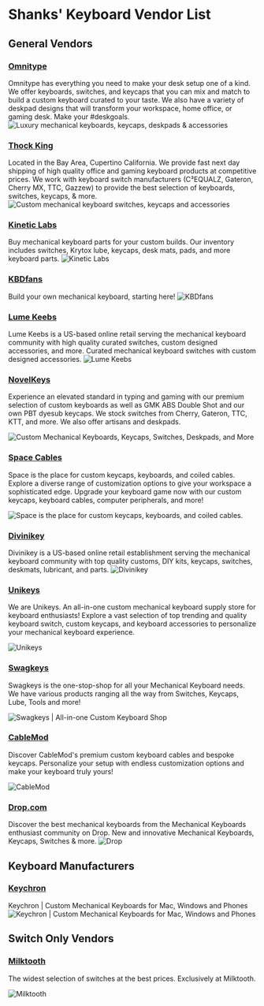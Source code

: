 # Shanks' Keyboard Vendor List

## General Vendors

### [Omnitype](https://omnitype.com/)

   Omnitype has everything you need to make your desk setup one of a kind. We offer keyboards, switches, and keycaps that you can mix and match to build a custom keyboard curated to your taste. We also have a variety of deskpad designs that will transform your workspace, home office, or gaming desk. Make your #deskgoals.
 ![Luxury mechanical keyboards, keycaps, deskpads & accessories](https://images-ext-1.discordapp.net/external/qlpCm04F6BgxlrivJAG0kBN78bQ53tWihCBGu7ME2-U/%3Fv%3D1686884217/https/omnitype.com/cdn/shop/files/SocialShare.png?format=webp&quality=lossless&width=800&height=418)

### [Thock King](https://www.thockking.com/)
  
  Located in the Bay Area, Cupertino California. We provide fast next day shipping of high quality office and gaming keyboard products at competitive prices. We work with keyboard switch manufacturers (C³EQUALZ, Gateron, Cherry MX, TTC, Gazzew) to provide the best selection of keyboards, switches, keycaps, & more.
 ![Custom mechanical keyboard switches, keycaps and accessories](https://images-ext-1.discordapp.net/external/ukXzvDfCpI5M1Cm6-ZUdGRFci17FgFgSVqiLT1nqv_s/%3Fv%3D1635832705/https/www.thockking.com/cdn/shop/files/O1CN012RdpQg1wGHtnscEmx__51786280_d85a5b60-5af5-4c02-b2c1-08365e8156b3_1200x1200.jpg?format=webp&width=800&height=500)

### [Kinetic Labs](https://kineticlabs.com/ "https://kineticlabs.com/")

  Buy mechanical keyboard parts for your custom builds. Our inventory includes switches, Krytox lube, keycaps, desk mats, pads, and more keyboard parts.
 ![Kinetic Labs](https://res.cloudinary.com/kineticlabs/image/upload/q_auto/c_fit,w_1600/v1/api-images/home/hero/DSC07294photoshop-2_usqqcn?_a=ATAEtAA0)

### [KBDfans](https://kbdfans.com/)
  
  Build your own mechanical keyboard, starting here!
 ![KBDfans](https://images-ext-1.discordapp.net/external/LfF35RvEWjhZiXyQE9qRbx4jYOiPXYKRtqe5SdlLpDE/%3Fv%3D1705452941/https/kbdfans.com/cdn/shop/files/1_d2e8d4f4-bf1b-4756-bb7b-1235a9b69d5a_1200x1200.png?format=webp&quality=lossless&width=800&height=418)

### [Lume Keebs](https://lumekeebs.com/)

  Lume Keebs is a US-based online retail serving the mechanical keyboard community with high quality curated switches, custom designed accessories, and more. Curated mechanical keyboard switches with custom designed accessories.
 ![Lume Keebs](https://lumekeebs.com/cdn/shop/files/logo_black3_492db39b-d697-4b41-8041-70b0857d1141.png?v=1676261353&width=400)

### [NovelKeys](https://novelkeys.com/)

  Experience an elevated standard in typing and gaming with our premium selection of custom keyboards as well as GMK ABS Double Shot and our own PBT dyesub keycaps. We stock switches from Cherry, Gateron, TTC, KTT, and more. We also offer artisans and deskpads.

  ![Custom Mechanical Keyboards, Keycaps, Switches, Deskpads, and More](https://images-ext-1.discordapp.net/external/AqQlNdiOw3Bp5SFqjIEBPQaNy2kIirGcOd81bomqUP4/%3Fheight%3D628%26pad_color%3Dffffff%26v%3D1630432573%26width%3D1200/https/cdn.shopify.com/s/files/1/3099/8088/files/NovelKeys_Logo.png?format=webp&quality=lossless&width=800&height=418)

### [Space Cables](https://spaceholdings.net/)
  
  Space is the place for custom keycaps, keyboards, and coiled cables.
  Explore a diverse range of customization options to give your workspace a sophisticated edge. Upgrade your keyboard game now with our custom keycaps, keyboard cables, computer peripherals, and more!

  ![Space is the place for custom keycaps, keyboards, and coiled cables.](https://images-ext-1.discordapp.net/external/Puc9ZyOwUORDMFu9bOamDFgHksydOIJ0B6DX6uzbbbo/%3Fv%3D1684020638/https/spaceholdings.net/cdn/shop/files/Space_Logo_PNG_a24b5019-f168-475f-a58a-e1bebe3ef9f1.png?format=webp&quality=lossless&width=594&height=594)

### [Divinikey](https://divinikey.com/)

  Divinikey is a US-based online retail establishment serving the mechanical keyboard community with top quality customs, DIY kits, keycaps, switches, deskmats, lubricant, and parts.
 ![Divinikey](https://images-ext-1.discordapp.net/external/cmtp33wtpTG4-rFGQKNgrwbk8iiFUlJdoV5jU6jmxMY/%3Fcrop%3Dcenter%26height%3D1200%26v%3D1682015561%26width%3D1200/https/divinikey.com/cdn/shop/files/Black-full_v2_67a47510-9af3-4a03-a47e-450c8998278b.jpg?format=webp&width=800&height=418)

### [Unikeys](https://unikeyboards.com/)

  We are Unikeys. An all-in-one custom mechanical keyboard supply store for keyboard enthusiasts! Explore a vast selection of top trending and quality keyboard switch, custom keycaps, and keyboard accessories to personalize your mechanical keyboard experience.

  ![Unikeys](https://images-ext-1.discordapp.net/external/gX6QxaidpRWK8rimdGZSOkdsNQMky9lKAfGITlBZHO0/%3Fv%3D1697142965%26width%3D2048/http/unikeyboards.com/cdn/shop/files/UNIKEYS_LOGO2_da84a3db-2dc1-464d-b267-b79f372023f2.jpg?format=webp&width=156&height=160)

### [Swagkeys](https://swagkeys.com/)

  Swagkeys is the one-stop-shop for all your Mechanical Keyboard needs. We have various products ranging all the way from Switches, Keycaps, Lube, Tools and more!

  ![Swagkeys | All-in-one Custom Keyboard Shop](https://swagkeys.com/cdn/shop/files/SW_Logo.png?crop=center&height=1200&v=1712038850&width=1200)

### [CableMod](https://store.cablemod.com/cablemod-keyboard-cables/)
  
Discover CableMod's premium custom keyboard cables and bespoke keycaps. Personalize your setup with endless customization options and make your keyboard truly yours!

  ![CableMod](https://store-cdn.cablemod.com/wp-content/uploads/2014/12/cm_logo_180.png)

### [Drop.com](https://drop.com/mechanical-keyboards/drops)

  Discover the best mechanical keyboards from the Mechanical Keyboards enthusiast community on Drop. New and innovative Mechanical Keyboards, Keycaps, Switches & more.
 ![Drop](https://mma.prnewswire.com/media/878362/Drop_Logo.jpg?p=publish)

## Keyboard Manufacturers

### [Keychron](https://www.keychron.com/ "https://www.keychron.com/")
  
  Keychron | Custom Mechanical Keyboards for Mac, Windows and Phones
 ![Keychron | Custom Mechanical Keyboards for Mac, Windows and Phones](https://images-ext-1.discordapp.net/external/acZlLkEWK16UuCthPUd1OMedSCeluOYzeNf0ypgvjuc/%3Fcrop%3Dcenter%26height%3D1200%26v%3D1708499541%26width%3D1200/http/www.keychron.com/cdn/shop/files/Keychron-V3-MAX-Socialmedia-1.jpg?format=webp&width=800&height=418)

## Switch Only Vendors

### [Milktooth](https://milktooth.com/)

   The widest selection of switches at the best prices. Exclusively at Milktooth.

  ![Milktooth](https://milktooth.com/_next/image?url=https%3A%2F%2Fres.cloudinary.com%2Fmilktooth%2Fimage%2Fupload%2Fv1681002895%2Fmilktooth_logo_678x114_f8ybpe.png&w=1920&q=75)
